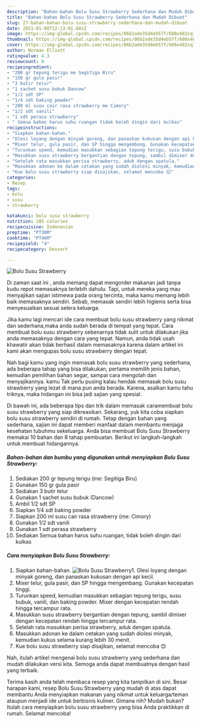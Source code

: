 ```yaml
---
description: "Bahan-bahan Bolu Susu Strawberry Sederhana dan Mudah Dibuat"
title: "Bahan-bahan Bolu Susu Strawberry Sederhana dan Mudah Dibuat"
slug: 27-bahan-bahan-bolu-susu-strawberry-sederhana-dan-mudah-dibuat
date: 2021-01-08T22:13:01.601Z
image: https://img-global.cpcdn.com/recipes/06b2ade35d4eb57f/680x482cq70/bolu-susu-strawberry-foto-resep-utama.jpg
thumbnail: https://img-global.cpcdn.com/recipes/06b2ade35d4eb57f/680x482cq70/bolu-susu-strawberry-foto-resep-utama.jpg
cover: https://img-global.cpcdn.com/recipes/06b2ade35d4eb57f/680x482cq70/bolu-susu-strawberry-foto-resep-utama.jpg
author: Norman Elliott
ratingvalue: 4.3
reviewcount: 8
recipeingredient:
- "200 gr tepung terigu me Segitiga Biru"
- "150 gr gula pasir"
- "3 butir telur"
- "1 sachet susu bubuk Dancow"
- "1/2 sdt SP"
- "1/4 sdt baking powder"
- "200 ml susu cair rasa strawberry me Cimory"
- "1/2 sdt vanili"
- "1 sdt perasa strawberry"
- " Semua bahan harus suhu ruangan tidak boleh dingin dari kulkas"
recipeinstructions:
- "Siapkan bahan-bahan."
- "Olesi loyang dengan minyak goreng, dan panaskan kukusan dengan api kecil."
- "Mixer telur, gula pasir, dan SP hingga mengembang. Gunakan kecepatan tinggi."
- "Turunkan speed, kemudian masukkan sebagian tepung terigu, susu bubuk, vanili, dan baking powder. Mixer dengan kecepatan rendah hingga tercampur rata."
- "Masukkan susu strawberry bergantian dengan tepung, sambil dimixer dengan kecepatan rendah hingga tercampur rata."
- "Setelah rata masukkan perisa strawberry, aduk dengan spatula."
- "Masukkan adonan ke dalam cetakan yang sudah diolesi minyak, kemudian kukus selama kurang lebih 30 menit."
- "Kue bolu susu strawberry siap disajikan, selamat mencoba 😊"
categories:
- Resep
tags:
- bolu
- susu
- strawberry

katakunci: bolu susu strawberry 
nutrition: 285 calories
recipecuisine: Indonesian
preptime: "PT30M"
cooktime: "PT46M"
recipeyield: "4"
recipecategory: Dessert

---
```



![Bolu Susu Strawberry](https://img-global.cpcdn.com/recipes/06b2ade35d4eb57f/680x482cq70/bolu-susu-strawberry-foto-resep-utama.jpg)

Di zaman  saat ini , anda memang dapat mengorder makanan jadi tanpa kudu repot memasaknya terlebih dahulu. Tapi, untuk mereka yang mau menyajikan sajian istimewa pada orang tercinta, maka kamu memang lebih baik memasaknya sendiri. Sebab, memasak sendiri lebih higienis serta bisa menyesuaikan sesuai selera keluarga.

Jika kamu lagi mencari ide cara membuat bolu susu strawberry yang nikmat dan sederhana,maka anda sudah berada di tempat yang tepat. Cara membuat bolu susu strawberry  sebenarnya tidak sulit untuk dilakukan jika anda memasaknya dengan cara yang tepat. Namun, anda tidak usah khawatir akan tidak berhasil dalam memasaknya 
karena dalam artikel ini kami akan mengupas bolu susu strawberry dengan tepat.  



Nah bagi kamu yang ingin memasak bolu susu strawberry yang sederhana, ada beberapa tahap yang bisa dilakukan, pertama memilih jenis bahan, kemudian pemilihan bahan segar, sampai cara mengolah dan menyajikannya. kamu Tak perlu pusing kalau hendak memasak bolu susu strawberry yang lezat di mana pun anda berada. Karena, asalkan kamu  tahu triknya, maka hidangan ini bisa jadi sajian yang spesial.

Di bawah ini, ada beberapa tips dan trik dalam memasak caramembuat bolu susu strawberry yang siap dikreasikan. Sekarang, yuk kita coba siapkan bolu susu strawberry sendiri di rumah. Tetap dengan bahan yang sederhana, sajian ini dapat memberi manfaat dalam membantu menjaga kesehatan tubuhmu sekeluarga. Anda bisa membuat Bolu Susu Strawberry memakai 10 bahan dan 8 tahap pembuatan. Berikut ini langkah-langkah untuk membuat hidangannya.

<!--inarticleads1-->

##### Bahan-bahan dan bumbu yang digunakan untuk menyiapkan Bolu Susu Strawberry:

1. Sediakan 200 gr tepung terigu (me: Segitiga Biru)
1. Gunakan 150 gr gula pasir
1. Sediakan 3 butir telur
1. Gunakan 1 sachet susu bubuk (Dancow)
1. Ambil 1/2 sdt SP
1. Siapkan 1/4 sdt baking powder
1. Siapkan 200 ml susu cair rasa strawberry (me: Cimory)
1. Gunakan 1/2 sdt vanili
1. Gunakan 1 sdt perasa strawberry
1. Sediakan  Semua bahan harus suhu ruangan, tidak boleh dingin dari kulkas




<!--inarticleads2-->

##### Cara menyiapkan Bolu Susu Strawberry:

1. Siapkan bahan-bahan.
<img src="https://img-global.cpcdn.com/steps/10d7bcba0874e710/160x128cq70/bolu-susu-strawberry-langkah-memasak-1-foto.jpg" alt="Bolu Susu Strawberry">1. Olesi loyang dengan minyak goreng, dan panaskan kukusan dengan api kecil.
1. Mixer telur, gula pasir, dan SP hingga mengembang. Gunakan kecepatan tinggi.
1. Turunkan speed, kemudian masukkan sebagian tepung terigu, susu bubuk, vanili, dan baking powder. Mixer dengan kecepatan rendah hingga tercampur rata.
1. Masukkan susu strawberry bergantian dengan tepung, sambil dimixer dengan kecepatan rendah hingga tercampur rata.
1. Setelah rata masukkan perisa strawberry, aduk dengan spatula.
1. Masukkan adonan ke dalam cetakan yang sudah diolesi minyak, kemudian kukus selama kurang lebih 30 menit.
1. Kue bolu susu strawberry siap disajikan, selamat mencoba 😊




Nah, itulah artikel mengenai  bolu susu strawberry  yang sederhana dan mudah dilakukan versi kita. Semoga anda dapat membuatnya dengan hasil yang terbaik. 

Terima kasih anda telah membaca resep yang kita tampilkan di sini. Besar harapan kami, resep  Bolu Susu Strawberry yang mudah di atas dapat membantu Anda menyiapkan makanan yang nikmat untuk keluarga/teman ataupun menjadi ide untuk berbisnis kuliner. Gimana nih? Mudah bukan? Itulah cara menyiapkan bolu susu strawberry yang bisa Anda praktikkan di rumah. Selamat mencoba!

